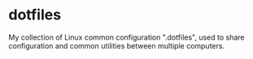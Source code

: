 # dotfiles
My collection of Linux common configuration ".dotfiles", used to share configuration and common utilities between multiple computers.
